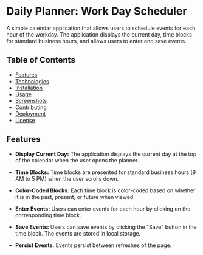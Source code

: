 # Daily Planner: Work Day Scheduler
A simple calendar application that allows users to schedule events for each hour of the workday. The application displays the current day, time blocks for standard business hours, and allows users to enter and save events.

## Table of Contents
- [Features](#features)
- [Technologies](#technologies)
- [Installation](#installation)
- [Usage](#usage)
- [Screenshots](#screenshots)
- [Contributing](#contributing)
- [Deployment](#deployment)
- [License](#license)

## Features

* **Display Current Day:** The application displays the current day at the top of the calendar when the user opens the planner.
 
* **Time Blocks:** Time blocks are presented for standard business hours (9 AM to 5 PM) when the user scrolls down.

* **Color-Coded Blocks:** Each time block is color-coded based on whether it is in the past, present, or future when viewed.

* **Enter Events:** Users can enter events for each hour by clicking on the corresponding time block.

* **Save Events:** Users can save events by clicking the "Save" button in the time block. The events are stored in local storage.

* **Persist Events:** Events persist between refreshes of the page.
